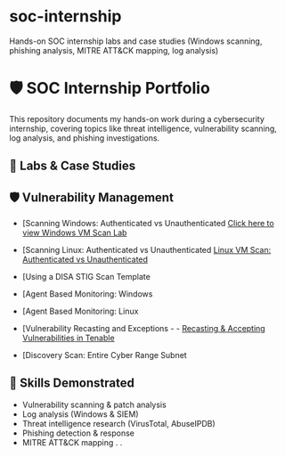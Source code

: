 # soc-internship
Hands-on SOC internship labs and case studies (Windows scanning, phishing analysis, MITRE ATT&amp;CK mapping, log analysis)

# 🛡️ SOC Internship Portfolio

This repository documents my hands-on work during a cybersecurity internship, covering topics like threat intelligence, vulnerability scanning, log analysis, and phishing investigations.  

## 📂 Labs & Case Studies

## 🛡️ Vulnerability Management
- [Scanning Windows: Authenticated vs Unauthenticated [Click here to view Windows VM Scan Lab](windows-scan-auth-vs-unauth.md)
- [Scanning Linux: Authenticated vs Unauthenticated [Linux VM Scan: Authenticated vs Unauthenticated](./linux-scan-auth-vs-unauth.md)
- [Using a DISA STIG Scan Template
- [Agent Based Monitoring: Windows
- [Agent Based Monitoring: Linux 
- [Vulnerability Recasting and Exceptions - - [Recasting & Accepting Vulnerabilities in Tenable](./Recasting%20%26%20Accepting%20Vulnerabilities%20in%20Tenable.md)

- [Discovery Scan: Entire Cyber Range Subnet









## 🧠 Skills Demonstrated
- Vulnerability scanning & patch analysis  
- Log analysis (Windows & SIEM)  
- Threat intelligence research (VirusTotal, AbuseIPDB)  
- Phishing detection & response  
- MITRE ATT&CK mapping  . .
